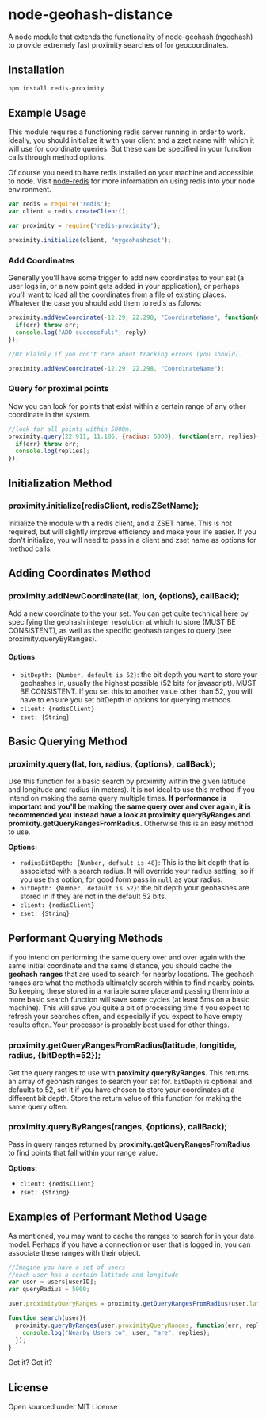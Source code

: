 node-geohash-distance
=====================

A node module that extends the functionality of node-geohash (ngeohash) to provide extremely fast proximity searches of for geocoordinates.

## Installation

```bash
npm install redis-proximity
```

## Example Usage
This module requires a functioning redis server running in order to work. Ideally, you should initialize it with your client and a zset name with which it will use for coordinate queries. But these can be specified in your function calls through method options.

Of course you need to have redis installed on your machine and accessible to node. Visit [node-redis](https://github.com/mranney/node_redis) for more information on using redis into your node environment.

```javascript
var redis = require('redis');
var client = redis.createClient();

var proximity = require('redis-proximity');

proximity.initialize(client, "mygeohashzset");
```

### Add Coordinates
Generally you'll have some trigger to add new coordinates to your set (a user logs in, or a new point gets added in your application), or perhaps you'll want to load all the coordinates from a file of existing places. Whatever the case you should add them to redis as folows:

```javascript
proximity.addNewCoordinate(-12.29, 22.298, "CoordinateName", function(err, reply){
  if(err) throw err;
  console.log("ADD successful:", reply)
});

//Or Plainly if you don't care about tracking errors (you should).

proximity.addNewCoordinate(-12.29, 22.298, "CoordinateName");
```

### Query for proximal points
Now you can look for points that exist within a certain range of any other coordinate in the system.

```javascript
//look for all points within 5000m.
proximity.query(22.911, 11.186, {radius: 5000}, function(err, replies){
  if(err) throw err;
  console.log(replies);
});
```

## Initialization Method

### proximity.initialize(redisClient, redisZSetName);
Initialize the module with a redis client, and a ZSET name. This is not required, but will slightly improve efficiency and make your life easier. If you don't initialize, you will need to pass in a client and zset name as options for method calls.

## Adding Coordinates Method

### proximity.addNewCoordinate(lat, lon, {options}, callBack);
Add a new coordinate to the your set. You can get quite technical here by specifying the geohash integer resolution at which to store (MUST BE CONSISTENT), as well as the specific geohash ranges to query (see proximity.queryByRanges).

#### Options
- `bitDepth: {Number, default is 52}`: the bit depth you want to store your geohashes in, usually the highest possible (52 bits for javascript). MUST BE CONSISTENT. If you set this to another value other than 52, you will have to ensure you set bitDepth in options for querying methods.
- `client: {redisClient}`
- `zset: {String}`


## Basic Querying Method

### proximity.query(lat, lon, radius, {options}, callBack);
Use this function for a basic search by proximity within the given latitude and longitude and radius (in meters). It is not ideal to use this method if you intend on making the same query multiple times. **If performance is important and you'll be making the same query over and over again, it is recommended you instead have a look at proximity.queryByRanges and promixity.getQueryRangesFromRadius.** Otherwise this is an easy method to use.

**Options:**
- `radiusBitDepth: {Number, default is 48}`: This is the bit depth that is associated with a search radius. It will override your radius setting, so if you use this option, for good form pass in `null` as your radius.
- `bitDepth: {Number, default is 52}`: the bit depth your geohashes are stored in if they are not in the default 52 bits.
- `client: {redisClient}`
- `zset: {String}`



## Performant Querying Methods

If you intend on performing the same query over and over again with the same initial coordinate and the same distance, you should cache the **geohash ranges** that are used to search for nearby locations. The geohash ranges are what the methods ultimately search within to find nearby points. So keeping these stored in a variable some place and passing them into a more basic search function will save some cycles (at least 5ms on a basic machine). This will save you quite a bit of processing time if you expect to refresh your searches often, and especially if you expect to have empty results often. Your processor is probably best used for other things.

### proximity.getQueryRangesFromRadius(latitude, longitide, radius, {bitDepth=52});
Get the query ranges to use with **proximity.queryByRanges**. This returns an array of geohash ranges to search your set for. `bitDepth` is optional and defaults to 52, set it if you have chosen to store your coordinates at a different bit depth. Store the return value of this function for making the same query often.

### proximity.queryByRanges(ranges, {options}, callBack);
Pass in query ranges returned by **proximity.getQueryRangesFromRadius** to find points that fall within your range value.

**Options:**
- `client: {redisClient}`
- `zset: {String}`


## Examples of Performant Method Usage
As mentioned, you may want to cache the ranges to search for in your data model. Perhaps if you have a connection or user that is logged in, you can associate these ranges with their object.


```javascript
//Imagine you have a set of users
//each user has a certain latitude and longitude
var user = users[userID];
var queryRadius = 5000;

user.proximityQueryRanges = proximity.getQueryRangesFromRadius(user.latitude, user.longitide, queryRadius);

function search(user){
  proximity.queryByRanges(user.proximityQueryRanges, function(err, replies){
    console.log("Nearby Users to", user, "are", replies);
  });
}
```

Get it? Got it?


## License

Open sourced under MIT License
